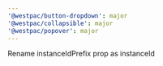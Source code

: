 ```yaml
---
'@westpac/button-dropdown': major
'@westpac/collapsible': major
'@westpac/popover': major
---
```


Rename instanceIdPrefix prop as instanceId
